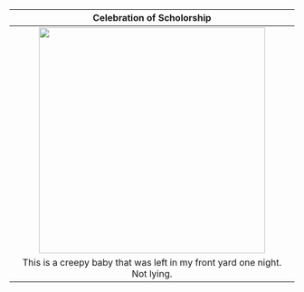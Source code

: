 |                    Celebration of Scholorship                              |
| :------------------------------------------------------------------------: |
| <img src="![IMG_4134](https://github.com/user-attachments/assets/ee45fa97-6a91-40ff-b9a5-c81fbde83e5e)" width="400">   |
| This is a creepy baby that was left in my front yard one night. Not lying. |

